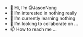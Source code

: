 - 👋 Hi, I’m @JasonNong
- 👀 I’m interested in nothing really
- 🌱 I’m currently learning nothing
- 💞️ I’m looking to collaborate on ...
- 📫 How to reach me ...

<!---
JasonNong/JasonNong is a ✨ special ✨ repository because its `README.md` (this file) appears on your GitHub profile.
You can click the Preview link to take a look at your changes.
--->
